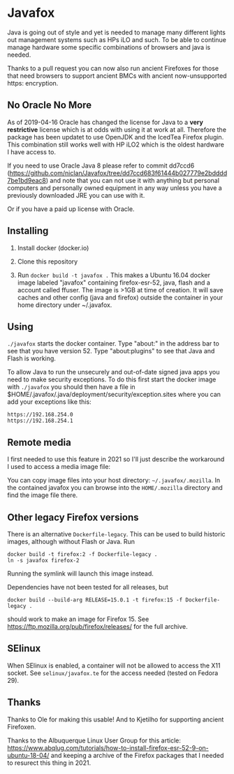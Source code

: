 # Javafox

Java is going out of style and yet is needed to manage many different lights out management systems such as HPs iLO and such.  To be able to continue manage hardware some specific combinations of browsers and java is needed.

Thanks to a pull request you can now also run ancient Firefoxes for those that need browsers to support ancient BMCs with ancient now-unsupported https: encryption.

## No Oracle No More

As of 2019-04-16 Oracle has changed the license for Java to a **very restrictive** license which is at odds with using it at work at all.  Therefore the package has been updatet to use OpenJDK and the IcedTea Firefox plugin.  This combination still works well with HP iLO2 which is the oldest hardware I have access to.

If you need to use Oracle Java 8 please refer to commit dd7ccd6 (https://github.com/niclan/Javafox/tree/dd7ccd683f61444b027779e2bdddd7be1bd9eac8) and note that you can not use it with anything but personal computers and personally owned equipment in any way unless you have a previously downloaded JRE you can use with it.

Or if you have a paid up license with Oracle.

## Installing

1. Install docker (docker.io)

2. Clone this repository

3. Run ```docker build -t javafox .```  This makes a Ubuntu 16.04 docker image labeled "javafox" containing firefox-esr-52, java, flash and a account called ffuser.  The image is >1GB at time of creation. It will save caches and other config (java and firefox) outside the container in your home directory under ~/.javafox.

## Using

```./javafox``` starts the docker container. Type "about:" in the address bar to see that you have version 52.  Type "about:plugins" to see that Java and Flash is working.

To allow Java to run the unsecurely and out-of-date signed java apps you need to make security exceptions. To do this first start the docker image with ```./javafox``` you should then have a file in $HOME/.javafox/.java/deployment/security/exception.sites where you can add your exceptions like this:

```
https://192.168.254.0
https://192.168.254.1
```

## Remote media

I first needed to use this feature in 2021 so I'll just describe the workaround I used to access a media image file:

You can copy image files into your host directory: `~/.javafox/.mozilla`.  In the contained javafox you can browse into the `HOME/.mozilla` directory and find the image file there.

## Other legacy Firefox versions

There is an alternative `Dockerfile-legacy`.  This can be used to build historic images, although without Flash or Java.  Run

```
docker build -t firefox:2 -f Dockerfile-legacy .
ln -s javafox firefox-2
```

Running the symlink will launch this image instead.

Dependencies have not been tested for all releases, but
```
docker build --build-arg RELEASE=15.0.1 -t firefox:15 -f Dockerfile-legacy .
```
should work to make an image for Firefox 15.  See
<https://ftp.mozilla.org/pub/firefox/releases/> for the full archive.

## SElinux

When SElinux is enabled, a container will not be allowed to access the X11 socket.  See `selinux/javafox.te` for the access needed (tested on Fedora 29).

## Thanks

Thanks to Ole for making this usable! And to Kjetilho for supporting ancient Firefoxen.

Thanks to the Albuquerque Linux User Group for this article: https://www.abqlug.com/tutorials/how-to-install-firefox-esr-52-9-on-ubuntu-18-04/ and keeping a archive of the Firefox packages that I needed to resurect this thing in 2021.
